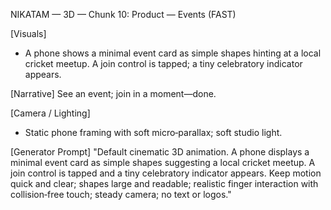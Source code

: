 NIKATAM — 3D — Chunk 10: Product — Events (FAST)

[Visuals]
- A phone shows a minimal event card as simple shapes hinting at a local cricket meetup. A join control is tapped; a tiny celebratory indicator appears.

[Narrative]
See an event; join in a moment—done.

[Camera / Lighting]
- Static phone framing with soft micro‑parallax; soft studio light.

[Generator Prompt]
"Default cinematic 3D animation. A phone displays a minimal event card as simple shapes suggesting a local cricket meetup. A join control is tapped and a tiny celebratory indicator appears. Keep motion quick and clear; shapes large and readable; realistic finger interaction with collision‑free touch; steady camera; no text or logos."


